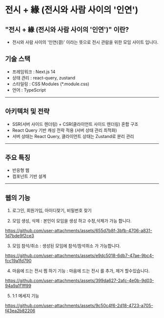# 전시 + 緣 (전시와 사람 사이의 '인연')

## "전시 + 緣 (전시와 사람 사이의 '인연')" 이란?
- 전시와 사람 사이의 '인연(결)' 이라는 뜻으로 전시 관람을 위한 모임 사이트 입니다. 

## 기술 스택 
- 프레임워크 : Next.js 14
- 상태 관리 : react-query, zustand
- 스타일링 : CSS Modules (*.module.css)
- 언어 : TypeScript
---
## 아키텍처 및 전략
- SSR(서버 사이드 렌더링) + CSR(클라이언트 사이드 렌더링) 혼합 구조
- React Query 기반 캐싱 전략 적용 (서버 상태 관리 최적화)
- 서버 상태는 React Query, 클라이언트 상태는 Zustand로 분리 관리
---
## 주요 특징 
- 반응형 웹
- 컴포넌트 기반 설계
---
## 웹의 기능
1.  로그인, 회원가입, 아이디찾기, 비밀번호 찾기

2.  모임 생성, 삭제 : 본인이 모임을 생성 하고 수정,삭제가 가능 합니다.
> 
https://github.com/user-attachments/assets/655d7b8f-3bfb-4706-a831-1d7bde9f2ce3

3.  모임 참석/취소 : 생성된 모임에 참석/참석취소 가 가능합니다.
>
https://github.com/user-attachments/assets/e9dc5018-6db7-47ae-9bc4-fcc19a1fd790

4.  마음에 드는 전시 찜 하기 기능 : 마음에 드는 전시 를 추가, 제거 할수있습니다. 
>
https://github.com/user-attachments/assets/399da627-2afc-4e0b-9d03-94a9a1f1ff99

5. 1:1 메세지 기능
>
https://github.com/user-attachments/assets/9c50c4f6-2d18-4723-a705-f43ea2b82206


 



